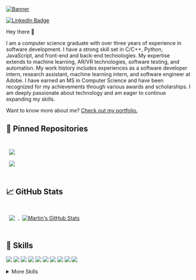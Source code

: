 [![Banner](./assets/GitHubHeader.png)](https://udayy.me)

[![LinkedIn Badge](https://img.shields.io/badge/LinkedIn-Profile-informational?style=flat&logo=linkedin&logoColor=white&color=0D76A8)](https://www.linkedin.com/in/uday1201/)


Hey there 👋

I am a computer science graduate with over three years of experience in software development. I have a strong skill set in C/C++, Python, JavaScript, and front-end and back-end technologies. My expertise extends to machine learning, AR/VR technologies, software testing, and automation. My work history includes experiences as a software developer intern, research assistant, machine learning intern, and software engineer at Adobe. I have earned an MS in Computer Science and have been recognized for my achievements through various awards and scholarships. I am deeply passionate about technology and am eager to continue expanding my skills.

Want to know more about me? [Check out my portfolio.](https://udayy.me/)


## 📌 Pinned Repositories

<br>

<a href="https://github.com/uday1201/rasabot">
  <img align="center" style="margin:0.5rem" src="https://github-readme-stats.vercel.app/api/pin/?username=uday1201&repo=rasabot&title_color=ffffff&text_color=c9cacc&icon_color=4AB197&bg_color=1A2B34" />
</a>

<br>

<a href="https://github.com/uday1201/NLP_experiments">
  <img align="center" style="margin:0.5rem" src="https://github-readme-stats.vercel.app/api/pin/?username=uday1201&repo=NLP_experiments&title_color=ffffff&text_color=c9cacc&icon_color=4AB197&bg_color=1A2B34" />
</a>


<br>
<br>

## &#x1f4c8; GitHub Stats

<br>

<a href="https://github.com/uday1201">
  <img align="center" style="margin:0.5rem" src="https://github-readme-stats.vercel.app/api/top-langs/?username=uday1201&hide=html,css&title_color=ffffff&text_color=c9cacc&icon_color=4AB197&bg_color=1A2B34" />
</a>

<a href="https://github.com/uday1201">
  <img align="center" style="margin:0.5rem" src="https://github-readme-stats.vercel.app/api?username=uday1201&show_icons=true&line_height=27&count_private=true&title_color=ffffff&text_color=c9cacc&icon_color=4AB097&bg_color=1A2B34" alt="Martin's GitHub Stats" />
</a>

<br>
<br>

## 💼 Skills

![](https://img.shields.io/badge/Code-Python-informational?style=flat&logo=Python&logoColor=white&color=4AB197)
![](https://img.shields.io/badge/Code-Django-informational?style=flat&logo=Django&logoColor=white&color=4AB197)
![](https://img.shields.io/badge/Code-React-informational?style=flat&logo=react&logoColor=white&color=4AB197)
![](https://img.shields.io/badge/Code-JavaScript-informational?style=flat&logo=JavaScript&logoColor=white&color=4AB197)
![](https://img.shields.io/badge/Code-Pandas-informational?style=flat&logo=Pandas&logoColor=white&color=4AB197)
![](https://img.shields.io/badge/Code-Numpy-informational?style=flat&logo=Numpy&logoColor=white&color=4AB197)
![](https://img.shields.io/badge/Code-MySQL-informational?style=flat&logo=MySQL&logoColor=white&color=4AB197)
![](https://img.shields.io/badge/Code-Flask-informational?style=flat&logo=Flask&logoColor=white&color=4AB197)
![](https://img.shields.io/badge/Code-Tensorflow-informational?style=flat&logo=Tensorflow&logoColor=white&color=4AB197)
![](https://img.shields.io/badge/Code-Matplotlib-informational?style=flat&logo=Matplotlib&logoColor=white&color=4AB197)

<details>
<summary>More Skills</summary>
<br>

![](https://img.shields.io/badge/Style-CSS-informational?style=flat&logo=css3&logoColor=white&color=4AB197)
![](https://img.shields.io/badge/Style-HTML-informational?style=flat&logo=HTML&logoColor=white&color=4AB197)
![](https://img.shields.io/badge/Style-Bootstrap5-informational?style=flat&logo=Bootstrap5&logoColor=white&color=4AB197)

<br>

![](https://img.shields.io/badge/Test-Pytest-informational?style=flat&logo=Pytest&logoColor=white&color=4AB197)
![](https://img.shields.io/badge/Test-Airflow-informational?style=flat&logo=Airflow&logoColor=white&color=4AB197)
![](https://img.shields.io/badge/Test-Mocha-informational?style=flat&logo=Mocha&logoColor=white&color=4AB197)

<br>

![](https://img.shields.io/badge/Tools-Docker-informational?style=flat&logo=docker&logoColor=white&color=4AB197)
![](https://img.shields.io/badge/Tools-NGINX-informational?style=flat&logo=nginx&logoColor=white&color=4AB197)
![](https://img.shields.io/badge/Tools-Jenkins-informational?style=flat&logo=jenkins&logoColor=white&color=4AB197)
![](https://img.shields.io/badge/Tools-NPM-informational?style=flat&logo=npm&logoColor=white&color=4AB197)
![](https://img.shields.io/badge/Tools-Postman-informational?style=flat&logo=Postman&logoColor=white&color=4AB197)
![](https://img.shields.io/badge/Tools-Photoshop-informational?style=flat&logo=Adobe-Photoshop&logoColor=white&color=4AB197)
![](https://img.shields.io/badge/Tools-Illustrator-informational?style=flat&logo=Adobe-Illustrator&logoColor=white&color=4AB197)
![](https://img.shields.io/badge/Tools-AdobeXD-informational?style=flat&logo=Adobe-XD&logoColor=white&color=4AB197)
![](https://img.shields.io/badge/Tools-GitHub-informational?style=flat&logo=GitHub&logoColor=white&color=4AB197)
![](https://img.shields.io/badge/Tools-GitLab-informational?style=flat&logo=GitLab&logoColor=white&color=4AB197)
![](https://img.shields.io/badge/Tools-Bitbucket-informational?style=flat&logo=Bitbucket&logoColor=white&color=4AB197)
![](https://img.shields.io/badge/Tools-Jira-informational?style=flat&logo=Jira-Software&logoColor=white&color=4AB197)

</details>

